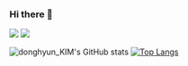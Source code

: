 ### Hi there 👋

<img src="https://img.shields.io/badge/Spring-blue?style=flat-square&logo=Spring&logoColor=white"/></a>
<img src="https://img.shields.io/badge/SpringBoot-blue?style=flat-square&logo=SpringBoot&logoColor=white"/></a>

![donghyun_KIM's GitHub stats](https://github-readme-stats.vercel.app/api?username=Aura1226&show_icons=true&theme=tokyonight)
[![Top Langs](https://github-readme-stats.vercel.app/api/top-langs/?username=Aura1226&layout=compact&theme=tokyonight)](https://github.com/Aura1226/github-readme-stats)

<!--
**Aura1226/Aura1226** is a ✨ _special_ ✨ repository because its `README.md` (this file) appears on your GitHub profile.

Here are some ideas to get you started:

- 🔭 I’m currently working on ...
- 🌱 I’m currently learning ...
- 👯 I’m looking to collaborate on ...
- 🤔 I’m looking for help with ...
- 💬 Ask me about ...
- 📫 How to reach me: ...
- 😄 Pronouns: ...
- ⚡ Fun fact: ...
-->
